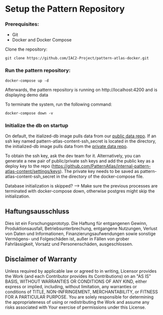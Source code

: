 # Setup the Pattern Repository
### Prerequisites:

* Git
* Docker and Docker Compose

Clone the repository:

```git clone https://github.com/IAC2-Project/pattern-atlas-docker.git```

### Run the pattern repository:

```docker-compose up -d```

Afterwards, the pattern repository is running on http://localhost:4200 and is displaying demo data

To terminate the system, run the following command:

```docker-compose down -v```


### Initialize the db on startup
On default, the itialized-db image pulls data from our [public data repo](https://github.com/IAC2-Project/pattern-atlas-content). 
If an ssh key named pattern-atlas-content-ssh_secret is located in the directory, the initialized-db image pulls data from the [private data repo](https://github.com/IAC2-Project/internal-pattern-atlas-content).

To obtain the ssh key, ask the dev team for it. Alternatively, you can generate a new pair of public/private ssh keys and add the public key as a deploy key to the repo (https://github.com/PatternAtlas/internal-pattern-atlas-content/settings/keys). The private key needs to be saved as pattern-atlas-content-ssh_secret in the directory of the docker-compose file.

Database initialization is skipped? --> Make sure the previous processes are terminated with docker-compose down, otherwise postgres might skip the initialization.


## Haftungsausschluss

 Dies ist ein Forschungsprototyp.
 Die Haftung für entgangenen Gewinn, Produktionsausfall, Betriebsunterbrechung, entgangene Nutzungen, Verlust von Daten und Informationen, Finanzierungsaufwendungen sowie sonstige Vermögens- und Folgeschäden ist, außer in Fällen von grober Fahrlässigkeit, Vorsatz und Personenschäden, ausgeschlossen.

 ## Disclaimer of Warranty

 Unless required by applicable law or agreed to in writing, Licensor provides the Work (and each Contributor provides its Contributions) on an "AS IS" BASIS, WITHOUT WARRANTIES OR CONDITIONS OF ANY KIND, either express or implied, including, without limitation, any warranties or conditions of TITLE, NON-INFRINGEMENT, MERCHANTABILITY, or FITNESS FOR A PARTICULAR PURPOSE.
 You are solely responsible for determining the appropriateness of using or redistributing the Work and assume any risks associated with Your exercise of permissions under this License.
